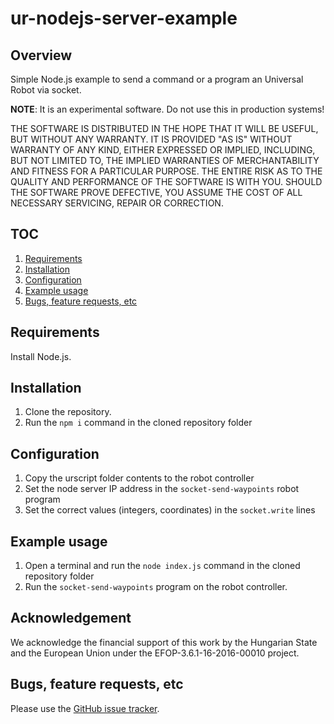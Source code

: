 # ur-nodejs-server-example

## Overview
Simple Node.js example to send a command or a program an Universal Robot via socket.

**NOTE**: It is an experimental software. Do not use this in production systems!

THE SOFTWARE IS DISTRIBUTED IN THE HOPE THAT IT WILL BE USEFUL, BUT WITHOUT ANY WARRANTY. IT IS PROVIDED "AS IS" WITHOUT WARRANTY OF ANY KIND, EITHER EXPRESSED OR IMPLIED, INCLUDING, BUT NOT LIMITED TO, THE IMPLIED WARRANTIES OF MERCHANTABILITY AND FITNESS FOR A PARTICULAR PURPOSE. THE ENTIRE RISK AS TO THE QUALITY AND PERFORMANCE OF THE SOFTWARE IS WITH YOU. SHOULD THE SOFTWARE PROVE DEFECTIVE, YOU ASSUME THE COST OF ALL NECESSARY SERVICING, REPAIR OR CORRECTION.

## TOC
1. [Requirements](#requirements)
2. [Installation](#installation)
3. [Configuration](#configuration)
4. [Example usage](#example-usage)
5. [Bugs, feature requests, etc](#bugs-feature-requests-etc)

## Requirements
Install Node.js.

## Installation
1. Clone the repository.
2. Run the `npm i` command in the cloned repository folder

## Configuration
1. Copy the urscript folder contents to the robot controller
2. Set the node server IP address in the `socket-send-waypoints` robot program
2. Set the correct values (integers, coordinates) in the `socket.write` lines

## Example usage
1. Open a terminal and run the `node index.js` command in the cloned repository folder
2. Run the `socket-send-waypoints` program on the robot controller.

## Acknowledgement
We acknowledge the financial support of this work by the Hungarian State and the European Union under the  EFOP-3.6.1-16-2016-00010 project.

## Bugs, feature requests, etc
Please use the [GitHub issue tracker][].

[GitHub issue tracker]: https://github.com/ABC-iRobotics/fanuc-webcontrol/issues